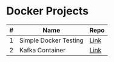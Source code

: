 # Docker Projects

| # | Name | Repo |
| - | ---- | ----------- |
| 1 | Simple Docker Testing | [Link](https://github.com/rstoltzm-profile/docker-testing) |
| 2 | Kafka Container | [Link](https://github.com/rstoltzm-profile/KafkaProject) |
